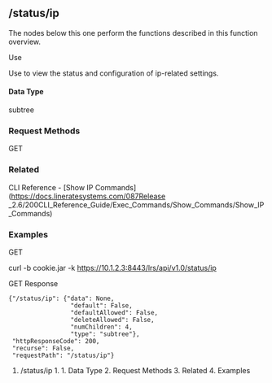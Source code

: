 ## /status/ip

The nodes below this one perform the functions described in this function
overview.

Use

Use to view the status and configuration of ip-related settings.

#### Data Type

subtree

### Request Methods

GET

### Related

CLI Reference - [Show IP Commands](https://docs.lineratesystems.com/087Release
_2.6/200CLI_Reference_Guide/Exec_Commands/Show_Commands/Show_IP_Commands)

### Examples

GET

curl -b cookie.jar -k https://10.1.2.3:8443/lrs/api/v1.0/status/ip

GET Response

    
    {"/status/ip": {"data": None,
                     "default": False,
                     "defaultAllowed": False,
                     "deleteAllowed": False,
                     "numChildren": 4,
                     "type": "subtree"},
     "httpResponseCode": 200,
     "recurse": False,
     "requestPath": "/status/ip"}
    

  1. /status/ip
    1.       1. Data Type
    2. Request Methods
    3. Related
    4. Examples

